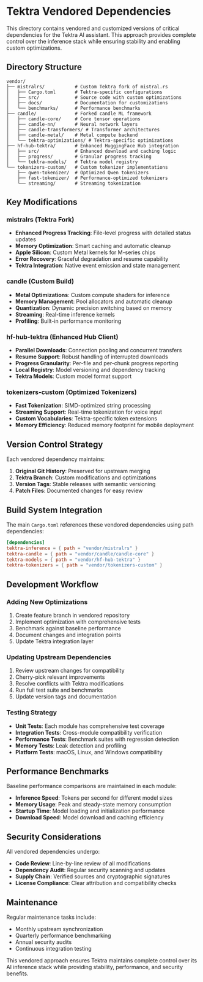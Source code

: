 # Tektra Vendored Dependencies

This directory contains vendored and customized versions of critical dependencies for the Tektra AI assistant. This approach provides complete control over the inference stack while ensuring stability and enabling custom optimizations.

## Directory Structure

```
vendor/
├── mistralrs/           # Custom Tektra fork of mistral.rs
│   ├── Cargo.toml       # Tektra-specific configurations
│   ├── src/             # Source code with custom optimizations
│   ├── docs/            # Documentation for customizations
│   └── benchmarks/      # Performance benchmarks
├── candle/              # Forked candle ML framework
│   ├── candle-core/     # Core tensor operations
│   ├── candle-nn/       # Neural network layers
│   ├── candle-transformers/ # Transformer architectures
│   ├── candle-metal/    # Metal compute backend
│   └── tektra-optimizations/ # Tektra-specific optimizations
├── hf-hub-tektra/       # Enhanced HuggingFace Hub integration
│   ├── src/             # Enhanced download and caching logic
│   ├── progress/        # Granular progress tracking
│   └── tektra-models/   # Tektra model registry
└── tokenizers-custom/   # Custom tokenizer implementations
    ├── qwen-tokenizer/  # Optimized Qwen tokenizers
    ├── fast-tokenizer/  # Performance-optimized tokenizers
    └── streaming/       # Streaming tokenization
```

## Key Modifications

### mistralrs (Tektra Fork)
- **Enhanced Progress Tracking**: File-level progress with detailed status updates
- **Memory Optimization**: Smart caching and automatic cleanup
- **Apple Silicon**: Custom Metal kernels for M-series chips
- **Error Recovery**: Graceful degradation and resume capability
- **Tektra Integration**: Native event emission and state management

### candle (Custom Build)
- **Metal Optimizations**: Custom compute shaders for inference
- **Memory Management**: Pool allocators and automatic cleanup
- **Quantization**: Dynamic precision switching based on memory
- **Streaming**: Real-time inference kernels
- **Profiling**: Built-in performance monitoring

### hf-hub-tektra (Enhanced Hub Client)
- **Parallel Downloads**: Connection pooling and concurrent transfers
- **Resume Support**: Robust handling of interrupted downloads
- **Progress Granularity**: Per-file and per-chunk progress reporting
- **Local Registry**: Model versioning and dependency tracking
- **Tektra Models**: Custom model format support

### tokenizers-custom (Optimized Tokenizers)
- **Fast Tokenization**: SIMD-optimized string processing
- **Streaming Support**: Real-time tokenization for voice input
- **Custom Vocabularies**: Tektra-specific token extensions
- **Memory Efficiency**: Reduced memory footprint for mobile deployment

## Version Control Strategy

Each vendored dependency maintains:
1. **Original Git History**: Preserved for upstream merging
2. **Tektra Branch**: Custom modifications and optimizations
3. **Version Tags**: Stable releases with semantic versioning
4. **Patch Files**: Documented changes for easy review

## Build System Integration

The main `Cargo.toml` references these vendored dependencies using path dependencies:

```toml
[dependencies]
tektra-inference = { path = "vendor/mistralrs" }
tektra-candle = { path = "vendor/candle/candle-core" }
tektra-models = { path = "vendor/hf-hub-tektra" }
tektra-tokenizers = { path = "vendor/tokenizers-custom" }
```

## Development Workflow

### Adding New Optimizations
1. Create feature branch in vendored repository
2. Implement optimization with comprehensive tests
3. Benchmark against baseline performance
4. Document changes and integration points
5. Update Tektra integration layer

### Updating Upstream Dependencies
1. Review upstream changes for compatibility
2. Cherry-pick relevant improvements
3. Resolve conflicts with Tektra modifications
4. Run full test suite and benchmarks
5. Update version tags and documentation

### Testing Strategy
- **Unit Tests**: Each module has comprehensive test coverage
- **Integration Tests**: Cross-module compatibility verification
- **Performance Tests**: Benchmark suites with regression detection
- **Memory Tests**: Leak detection and profiling
- **Platform Tests**: macOS, Linux, and Windows compatibility

## Performance Benchmarks

Baseline performance comparisons are maintained in each module:

- **Inference Speed**: Tokens per second for different model sizes
- **Memory Usage**: Peak and steady-state memory consumption
- **Startup Time**: Model loading and initialization performance
- **Download Speed**: Model download and caching efficiency

## Security Considerations

All vendored dependencies undergo:
- **Code Review**: Line-by-line review of all modifications
- **Dependency Audit**: Regular security scanning and updates
- **Supply Chain**: Verified sources and cryptographic signatures
- **License Compliance**: Clear attribution and compatibility checks

## Maintenance

Regular maintenance tasks include:
- Monthly upstream synchronization
- Quarterly performance benchmarking
- Annual security audits
- Continuous integration testing

This vendored approach ensures Tektra maintains complete control over its AI inference stack while providing stability, performance, and security benefits.
